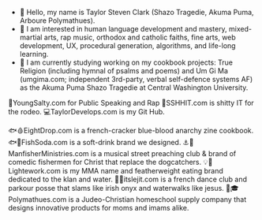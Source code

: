 - 👋 Hello, my name is Taylor Steven Clark (Shazo Tragedie, Akuma Puma, Arboure Polymathues).
- 👀 I am interested in human language development and mastery, mixed-martial arts, rap music, orthodox and catholic faiths, fine arts, web development, UX, procedural generation, algorithms, and life-long learning.
- 🌱 I am currently studying working on my cookbook projects: True Religion (including hymnal of psalms and poems) and Um Gi Ma (umgima.com; independent 3rd-party, verbal self-defence systems AF) as the Akuma Puma Shazo Tragedie at Central Washington University.

🧂YoungSalty.com for Public Speaking and Rap
💩SSHHIT.com is shitty IT for the rodeo.
💻TaylorDevelops.com is my Git Hub.

🐟🩸EightDrop.com is a french-cracker blue-blood anarchy zine cookbook.
🐟🥤FishSoda.com is a soft-drink brand we designed.
⚓🔱ManfisherMinistries.com is a musical street preaching club & brand of comedic fishermen for Christ that replace the dogcatchers.
💡💸Lightework.com is my MMA name and featherweight eating brand dedicated to the klan and water.
👶🐤itslejit.com is a french dance club and parkour posse that slams like irish onyx and waterwalks like jesus.
🤟🎓Polymathues.com is a Judeo-Christian homeschool supply company that designs innovative products for moms and imams alike.
